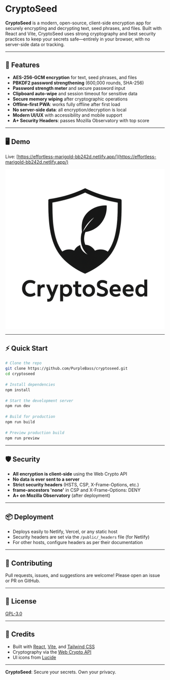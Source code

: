 # CryptoSeed

**CryptoSeed** is a modern, open-source, client-side encryption app for securely encrypting and decrypting text, seed phrases, and files. Built with React and Vite, CryptoSeed uses strong cryptography and best security practices to keep your secrets safe—entirely in your browser, with no server-side data or tracking.

---

## 🚀 Features
- **AES-256-GCM encryption** for text, seed phrases, and files
- **PBKDF2 password strengthening** (600,000 rounds, SHA-256)
- **Password strength meter** and secure password input
- **Clipboard auto-wipe** and session timeout for sensitive data
- **Secure memory wiping** after cryptographic operations
- **Offline-first PWA**: works fully offline after first load
- **No server-side data**: all encryption/decryption is local
- **Modern UI/UX** with accessibility and mobile support
- **A+ Security Headers**: passes Mozilla Observatory with top score

---

## 🖥️ Demo
Live: [https://effortless-marigold-bb242d.netlify.app/](https://effortless-marigold-bb242d.netlify.app/)

![CryptoSeed Screenshot](public/lovable-uploads/bc3ade29-da10-4211-9a5f-3313306b6d39.png)

---

## ⚡ Quick Start

```bash
# Clone the repo
git clone https://github.com/PurpleBass/cryptoseed.git
cd cryptoseed

# Install dependencies
npm install

# Start the development server
npm run dev

# Build for production
npm run build

# Preview production build
npm run preview
```

---

## 🛡️ Security
- **All encryption is client-side** using the Web Crypto API
- **No data is ever sent to a server**
- **Strict security headers** (HSTS, CSP, X-Frame-Options, etc.)
- **frame-ancestors 'none'** in CSP and X-Frame-Options: DENY
- **A+ on Mozilla Observatory** (after deployment)

---

## 📦 Deployment
- Deploys easily to Netlify, Vercel, or any static host
- Security headers are set via the `/public/_headers` file (for Netlify)
- For other hosts, configure headers as per their documentation

---

## 🤝 Contributing
Pull requests, issues, and suggestions are welcome! Please open an issue or PR on GitHub.

---

## 📄 License
[GPL-3.0](LICENSE)

---

## 🙏 Credits
- Built with [React](https://react.dev/), [Vite](https://vitejs.dev/), and [Tailwind CSS](https://tailwindcss.com/)
- Cryptography via the [Web Crypto API](https://developer.mozilla.org/en-US/docs/Web/API/Web_Crypto_API)
- UI icons from [Lucide](https://lucide.dev/)

---

**CryptoSeed**: Secure your secrets. Own your privacy.

